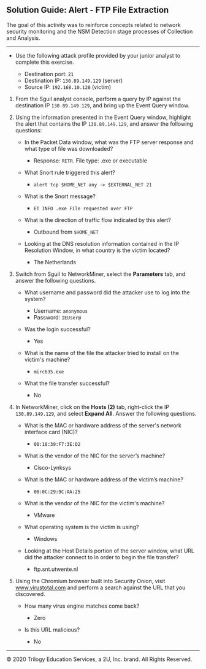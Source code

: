 ## Solution Guide:  Alert - FTP File Extraction

The goal of this activity was to reinforce concepts related to network security monitoring and the NSM Detection stage processes of Collection and Analysis. 

---

- Use the following attack profile provided by your junior analyst to complete this exercise.

    - Destination port: `21`
    - Destination IP: `130.89.149.129` (server)
    - Source IP: `192.168.10.128` (victim)


1. From the Sguil analyst console, perform a query by IP against the destination IP `130.89.149.129`, and bring up the Event Query window.

2. Using the information presented in the Event Query window, highlight the alert that contains the IP `130.89.149.129`, and answer the following questions:

    - In the Packet Data window, what was the FTP server response and what type of file was downloaded?
   
       - Response: `RETR`. File type: .exe or executable
    
    -  What Snort rule triggered this alert?
   
       - `alert tcp $HOME_NET any -> $EXTERNAL_NET 21`
   
    - What is the Snort message?
   
       - `ET INFO .exe File requested over FTP`
    
    -  What is the direction of traffic flow indicated by this alert?
    
       -  Outbound from `$HOME_NET`

    - Looking at the DNS resolution information contained in the IP Resolution Window, in what country is the victim located?

        - The Netherlands
    
3. Switch from Sguil to NetworkMiner, select the **Parameters** tab, and answer the following questions.
    
     - What username and password did the attacker use to log into the system?
        
       - Username: `anonymous`
       - Password: `IEUser@`
        
     - Was the login successful?
    
       - Yes
        
    - What is the name of the file the attacker tried to install on the victim's machine?
        
       - `mirc635.exe`
        
    - What the file transfer successful?
        
       - No
    
4. In NetworkMiner, click on the **Hosts (2)** tab, right-click the IP `130.89.149.129`, and select **Expand All**. Answer the following questions.

    - What is the MAC or hardware address of the server's network interface card (NIC)?

        - `00:18:39:F7:3E:D2`

    - What is the vendor of the NIC for the server’s machine?

        - Cisco-Lynksys

    - What is the MAC or hardware address of the victim’s machine?

        - `00:0C:29:9C:AA:25`

    - What is the vendor of the NIC for the victim's machine? 

        - VMware

    - What operating system is the victim is using?

        - Windows

    - Looking at the Host Details portion of the server window, what URL did the attacker connect to in order to begin the file transfer?

        - ftp.snt.utwente.nl

5. Using the Chromium browser built into Security Onion, visit www.virustotal.com and perform a search against the URL that you discovered.

    - How many virus engine matches come back?

        - Zero

    - Is this URL malicious?

        - No

--- 
© 2020 Trilogy Education Services, a 2U, Inc. brand. All Rights Reserved.
